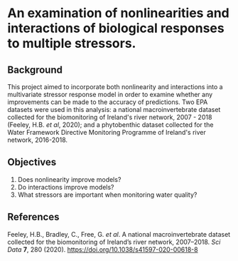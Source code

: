 # An examination of nonlinearities and interactions of biological responses to multiple stressors. 

## Background

This project aimed to incorporate both nonlinearity and interactions into a multivariate stressor response model in order to examine whether any improvements can be made to the accuracy of predictions. Two EPA datasets were used in this analysis: a national macroinvertebrate dataset collected for the biomonitoring of Ireland's river network, 2007 - 2018 (Feeley, H.B. *et al*, 2020); and a phytobenthic dataset collected for the Water Framework Directive Monitoring Programme of Ireland's river network, 2016-2018. 

## Objectives

1. Does nonlinearity improve models?
2. Do interactions improve models?
3. What stressors are important when monitoring water quality?

## References

Feeley, H.B., Bradley, C., Free, G. *et al*. A national macroinvertebrate dataset collected for the biomonitoring of Ireland’s river network, 2007–2018. *Sci Data* **7**, 280 (2020). https://doi.org/10.1038/s41597-020-00618-8
